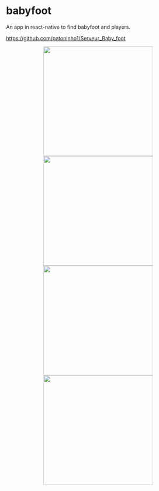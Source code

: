 # babyfoot
An app in react-native to find babyfoot and players.

https://github.com/patoninho1/Serveur_Baby_foot

<p align="center">
	<img src="https://github.com/patoninho1/babyfoot/master/img/1.png" width="300px">
	<img src="https://github.com/patoninho1/babyfoot/master/img/2.png" width="300px">
	<img src="https://github.com/patoninho1/babyfoot/master/img/3.png" width="300px">
	<img src="https://github.com/patoninho1/babyfoot/master/img/4.png" width="300px">
</p>

